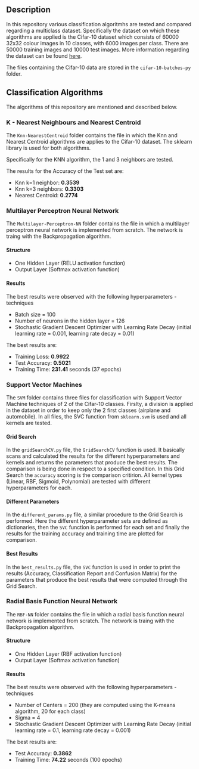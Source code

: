 ## Description 

In this repository various classification algoritmhs are tested and compared regarding a multiclass dataset. 
Specifically the dataset on which these algorithms are applied is the Cifar-10 dataset which consists of 60000 32x32 colour images in 10 classes, with 6000 images per class. There are 50000 training images and 10000 test images. More information regarding the dataset can be found [here](https://www.cs.toronto.edu/~kriz/cifar.html).

The files containing the Cifar-10 data are stored in the `cifar-10-batches-py` folder. 

## Classification Algorithms 

The algorithms of this repository are mentioned and described below.


### K - Nearest Neighbours and Nearest Centroid 
The `Knn-NearestCentroid` folder contains the file in which the Knn and Nearest Centroid algorithms are applies to the Cifar-10 dataset. The sklearn library is used for both algorithms.

Specifically for the KNN algorithm, the 1 and 3 neighbors are tested.

The results for the Accuracy of the Test set are:
- Knn k=1 neighbor: **0.3539**
- Knn k=3 neighbors: **0.3303**
- Nearest Centroid:  **0.2774**

### Multilayer Perceptron Neural Network

The `Multilayer-Perceptron-NN` folder contains the file in which a multilayer perceptron neural network is implemented from scratch. The network is traing with the Backpropagation algorithm. 

#### Structure 
- One Hidden Layer (RELU activation function)
- Output Layer (Softmax activation function)

#### Results 
The best results were observed with the following hyperparameters - techniques 
- Batch size = 100
- Number of neurons in the hidden layer = 126
- Stochastic Gradient Descent Optimizer with Learning Rate Decay (initial learning rate = 0.001, learning rate decay = 0.01)

The best results are:
- Training Loss: **0.9922**
- Test Accuracy: **0.5021**
- Training Time: **231.41** seconds (37 epochs)


### Support Vector Machines

The `SVM` folder contains three files for classification with Support Vector Machine techniques of 2 of the Cifar-10 classes. 
Firslty, a division is applied in the dataset in order to keep only the 2 first classes (airplane and automobile). In all files, the SVC function from `sklearn.svm` is used and all kernels are tested.

#### Grid Search 
In the `gridSearchCV.py` file, the `GridSearchCV` function is used. It basically scans and calculated the results for the different hyperparameters and kernels and returns the parameters that produce the best results. The comparison is being done in respect to a specified condition. In this Grid Search the `accuracy` scoring is the comparison critirion. 
All kernel types (Linear, RBF, Sigmoid, Polynomial) are tested with different hyperparameters for each. 

#### Different Parameters

In the `different_params.py` file, a similar procedure to the Grid Search is performed. Here the different hyperparameter sets are defined as dictionaries, then the `SVC` function is performed for each set and finally the results for the training accuracy and training time are plotted for comparison. 

#### Best Results

In the `best_results.py` file, the `SVC` function is used in order to print the results (Accuracy, Classification Report and Confusion Matrix) for the parameters that produce the best results that were computed through the Grid Search.


### Radial Basis Function Neural Network

The `RBF-NN` folder contains the file in which a radial basis function neural network is implemented from scratch. The network is traing with the Backpropagation algorithm. 

#### Structure 
- One Hidden Layer (RBF activation function)
- Output Layer (Softmax activation function)

#### Results 
The best results were observed with the following hyperparameters - techniques 
- Number of Centers = 200 (they are computed using the K-means algorithm, 20 for each class)
- Sigma = 4
- Stochastic Gradient Descent Optimizer with Learning Rate Decay (initial learning rate = 0.1, learning rate decay = 0.001)

The best results are:
- Test Accuracy: **0.3862**
- Training Time: **74.22** seconds (100 epochs)